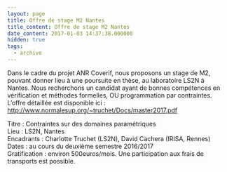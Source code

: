 ```yaml
---
layout: page
title: Offre de stage M2 Nantes
title_content: Offre de stage M2 Nantes
date_content: 2017-01-03 14:37:38.000000
hidden: true
tags:
  - archive
---
```

  
Dans le cadre du projet ANR Coverif, nous proposons un stage de M2, pouvant
donner lieu à une poursuite en thèse, au laboratoire LS2N à Nantes. Nous
recherchons un candidat ayant de bonnes compétences en vérification et
méthodes formelles, OU programmation par contraintes. L’offre détaillée est
disponible ici :  
<http://www.normalesup.org/~truchet/Docs/master2017.pdf>  
  
Titre : Contraintes sur des domaines paramétriques  
Lieu : LS2N, Nantes  
Encadrants : Charlotte Truchet (LS2N), David Cachera (IRISA, Rennes)  
Dates : au cours du deuxième semestre 2016/2017  
Gratification : environ 500euros/mois. Une participation aux frais de
transports est possible.  


